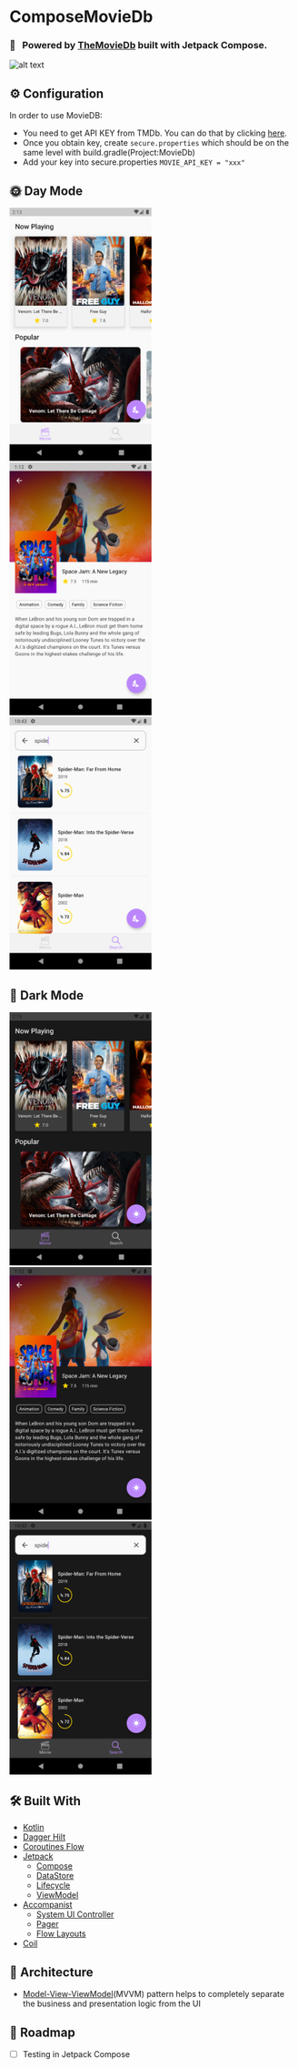 # ComposeMovieDb

### 💫 &nbsp; Powered by [TheMovieDb](https://www.themoviedb.org) built with Jetpack Compose.

![alt text](https://cdn-images-1.medium.com/max/1200/1*vIR7iO-1GnY2xYxL6NiYkw.png)

## ⚙️ Configuration

In order to use MovieDB:
- You need to get API KEY from TMDb. You can do that by clicking [here](https://www.themoviedb.org/signup).
- Once you obtain key, create `secure.properties` which should be on the same level with build.gradle(Project:MovieDb)
- Add your key into secure.properties `MOVIE_API_KEY = "xxx" `

## 🌞 Day Mode

<img src="/art/movie_screen_light.png" width="250" /> &nbsp;&nbsp;&nbsp; <img src="/art/movie_detail_light.png" width="250" /> &nbsp;&nbsp;&nbsp; <img src="/art/search_list_light.png" width="250" />

## 🌚 Dark Mode

<img src="/art/movie_screen_dark.png" width="250" /> &nbsp;&nbsp;&nbsp; <img src="/art/movie_detail_dark.png" width="250" /> &nbsp;&nbsp;&nbsp; <img src="/art/search_list_dark.png" width="250" />

## 🛠 Built With

- [Kotlin](https://kotlinlang.org)
- [Dagger Hilt](https://dagger.dev/hilt/)
- [Coroutines Flow](https://kotlinlang.org/docs/reference/coroutines/flow.html)
- [Jetpack](https://developer.android.com/jetpack?gclid=CjwKCAiA25v_BRBNEiwAZb4-ZRLrSzIFlpm0NDTFGSuapyosjuVKi0AVLXGgVqSwqe46gejCg31LvRoCAwIQAvD_BwE&gclsrc=aw.ds)
    * [Compose](https://developer.android.com/jetpack/compose)
    * [DataStore](https://developer.android.com/topic/libraries/architecture/datastore)
    * [Lifecycle](https://developer.android.com/topic/libraries/architecture/lifecycle)
    * [ViewModel](https://developer.android.com/topic/libraries/architecture/viewmodel)
- [Accompanist](https://google.github.io/accompanist/)
    * [System UI Controller](https://google.github.io/accompanist/systemuicontroller/)
    * [Pager](https://google.github.io/accompanist/pager/)
    * [Flow Layouts](https://google.github.io/accompanist/flowlayout/)
- [Coil](https://github.com/coil-kt/coil)

## 🗼 Architecture

- [Model-View-ViewModel](https://en.wikipedia.org/wiki/Model–view–viewmodel)(MVVM) pattern helps to completely separate the business and presentation logic from the UI    

## 🎯 Roadmap
- [ ] Testing in Jetpack Compose
